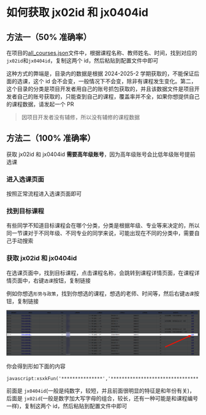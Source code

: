 # 如何获取 jx02id 和 jx0404id

## 方法一（50% 准确率）

在项目的[all_courses.json](/course_data/all_courses.json)文件中，根据课程名称、教师姓名、时间，找到对应的`jx02id`和`jx0404id`，复制这两个 id，然后粘贴到配置文件中即可

这种方式的弊端是，目录内的数据是根据 2024-2025-2 学期获取的，不能保证后面的选课，这个 id 会不会变，一般情况下不会变，除非有课程发生变化。第二，这个目录的分类是项目开发者用自己的账号抓包获取的，并且该数据文件是项目开发者自己的账号获取的，只能查到自己的课程，覆盖率并不全，如果你想提供自己的课程数据，请发起一个 PR

> 因项目开发者没有辅修，所以没有辅修的课程数据

## 方法二（100% 准确率）

获取 jx02id 和 jx0404id **需要高年级账号**，因为高年级账号会比低年级账号提前选课

### 进入选课页面

按照正常流程进入选课页面即可

### 找到目标课程

有些同学不知道目标课程会在哪个分类，分类是根据年级、专业等来决定的，所以同一节课对于不同年级、不同专业的同学来说，可能出现在不同的分类中，需要自己手动搜索

### 获取 jx02id 和 jx0404id

在选课页面中，找到目标课程，点击课程名称，会跳转到课程详情页面，在课程详情页面中，右键`选课`按钮，复制链接

例如你想选`形势与政策`，找到你想选的课程，想选的老师、时间等，然后右键`选课`按钮，复制链接

![image](../images/how_to_get_jx02id_and_jx0404id_1.png)

你会得到形如下面的内容

```
javascript:xsxkFun('***************','********************************','null');
```

前面是 `jx0404id`(一般是纯数字，较短，并且前面很明显的特征是和年份有关)，后面是 `jx02id`(一般是数字加大写字母的组合，较长，还有一种可能是和课程编号一样)，复制这两个 id，然后粘贴到配置文件中即可
